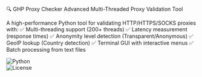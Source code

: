 🔍 GHP Proxy Checker
Advanced Multi-Threaded Proxy Validation Tool

A high-performance Python tool for validating HTTP/HTTPS/SOCKS proxies with:
✅ Multi-threading support (200+ threads)
✅ Latency measurement (response times)
✅ Anonymity level detection (Transparent/Anonymous)
✅ GeoIP lookup (Country detection)
✅ Terminal GUI with interactive menus
✅ Batch processing from text files

![Python](https://img.shields.io/badge/Python-3.8+-blue?logo=python)  
![License](https://img.shields.io/badge/License-MIT-green)  

